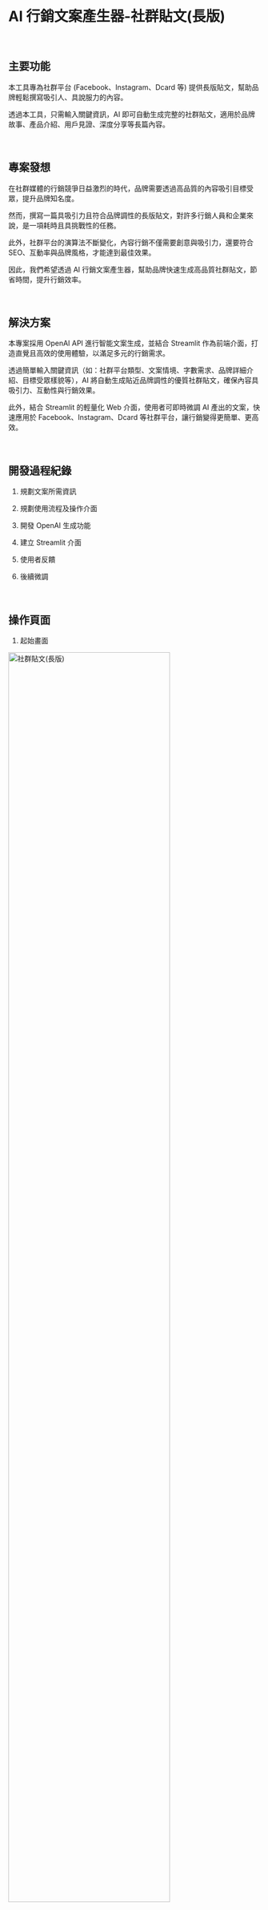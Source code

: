 # AI 行銷文案產生器-社群貼文(長版)

<br>

## 主要功能

本工具專為社群平台 (Facebook、Instagram、Dcard 等) 提供長版貼文，幫助品牌輕鬆撰寫吸引人、具說服力的內容。

透過本工具，只需輸入關鍵資訊，AI 即可自動生成完整的社群貼文，適用於品牌故事、產品介紹、用戶見證、深度分享等長篇內容。

<br>

## 專案發想

在社群媒體的行銷競爭日益激烈的時代，品牌需要透過高品質的內容吸引目標受眾，提升品牌知名度。

然而，撰寫一篇具吸引力且符合品牌調性的長版貼文，對許多行銷人員和企業來說，是一項耗時且具挑戰性的任務。

此外，社群平台的演算法不斷變化，內容行銷不僅需要創意與吸引力，還要符合 SEO、互動率與品牌風格，才能達到最佳效果。

因此，我們希望透過 AI 行銷文案產生器，幫助品牌快速生成高品質社群貼文，節省時間，提升行銷效率。

<br>

## 解決方案

本專案採用 OpenAI API 進行智能文案生成，並結合 Streamlit 作為前端介面，打造直覺且高效的使用體驗，以滿足多元的行銷需求。

透過簡單輸入關鍵資訊（如：社群平台類型、文案情境、字數需求、品牌詳細介紹、目標受眾樣貌等），AI 將自動生成貼近品牌調性的優質社群貼文，確保內容具吸引力、互動性與行銷效果。

此外，結合 Streamlit 的輕量化 Web 介面，使用者可即時微調 AI 產出的文案，快速應用於 Facebook、Instagram、Dcard 等社群平台，讓行銷變得更簡單、更高效。 

<br>

## 開發過程紀錄

1. 規劃文案所需資訊

2. 規劃使用流程及操作介面

3. 開發 OpenAI 生成功能

4. 建立 Streamlit 介面

5. 使用者反饋

6. 後續微調
   
<br>

## 操作頁面

1. 起始畫面

<img src="https://i.imgur.com/QBlJj5H.png" alt="社群貼文(長版)" width="80%">

<br>

2. 輸入文案指定要素

<img src="https://i.imgur.com/1LMt6ZT.png" alt="社群貼文(長版)" width="80%">

<br>

3. 產出範例

<img src="https://i.imgur.com/fhN3MQP.png" alt="社群貼文(長版)" width="80%">

<br>

4. 產出範例 下載檔案

<img src="https://i.imgur.com/9qmGGRI.jpeg" alt="社群貼文(長版)" width="80%">
